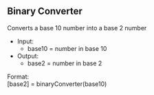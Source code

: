 ## Binary Converter
Converts a base 10 number into a base 2 number
  - Input: 
    - base10 = number in base 10
  - Output: 
    - base2 = number in base 2

Format:  
[base2] = binaryConverter(base10)
